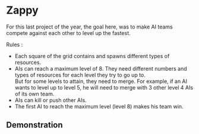 # Zappy

For this last project of the year, the goal here, was to make AI teams compete against each other to level up the fastest.

Rules :

- Each square of the grid contains and spawns different types of resources.<br/>
- AIs can reach a maximum level of 8. They need different numbers and types of resources for each level they try to go up to.<br/>
But for some levels to attain, they need to merge. For example, if an AI wants to level up to level 5, he will need to merge with 3 other level 4 AIs of its own team.
- AIs can kill or push other AIs.<br/>
- The first AI to reach the maximum level (level 8) makes his team win.

## Demonstration

